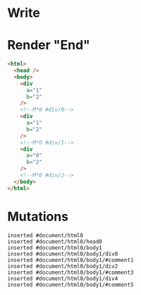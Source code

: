 # Write
  <div a=1 b=2></div><!M*0 #div/0><div a=1 b=2></div><!M*0 #div/1><div a=0 b=2></div><!M*0 #div/2>


# Render "End"
```html
<html>
  <head />
  <body>
    <div
      a="1"
      b="2"
    />
    <!--M*0 #div/0-->
    <div
      a="1"
      b="2"
    />
    <!--M*0 #div/1-->
    <div
      a="0"
      b="2"
    />
    <!--M*0 #div/2-->
  </body>
</html>
```

# Mutations
```
inserted #document/html0
inserted #document/html0/head0
inserted #document/html0/body1
inserted #document/html0/body1/div0
inserted #document/html0/body1/#comment1
inserted #document/html0/body1/div2
inserted #document/html0/body1/#comment3
inserted #document/html0/body1/div4
inserted #document/html0/body1/#comment5
```
